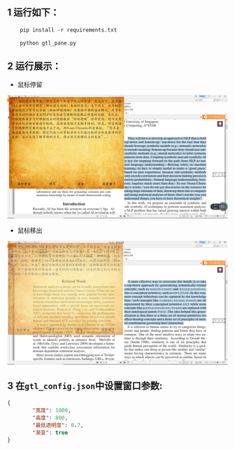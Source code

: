 ## 1 运行如下：

```
    pip install -r requirements.txt
```

```
    python gtl_pane.py
```

## 2 运行展示：
 - 鼠标停留

![image](resource/images_md/hover.png)
- 鼠标移出

![image](resource/images_md/unhover.png)
## 3 在``gtl_config.json``中设置窗口参数:

```json
{
        "宽度": 1000,
        "高度": 800,
        "最低透明度": 0.7,
        "渐变": true
}
```






    